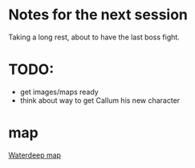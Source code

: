 # Notes for the next session
Taking a long rest, about to have the last boss fight.


# TODO:
* get images/maps ready
* think about way to get Callum his new character

# map
[Waterdeep map](https://www.aidedd.org/atlas/index.php?map=W&l=1)

